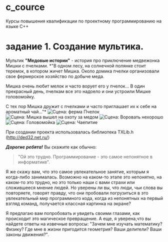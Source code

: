 # c_cource
Курсы повышения квалификации  по проектному программированию на языке С++

# задание 1. Создание мультика.
Мультик **"Медовые истории"** - история про приключение медвежонка Мишки с пчелками. 
*"В одном лесу, на солнечной полянке стоит теремок, в котором жичет Мишка. 
Около домика пчелки организовали свое фермерское хозяйство по добыче меда.

Мишка очень любит мелок и часто ворует его у пчелок... В один прекрасный день, пчелкам все это надоело и они устроили Мишке головомойку. 

С тех пор Мишка дружит с пчелками и часто приглашает их к себе на ароматный чай..."*
![Сцена: ферма Пчелок](https://user-images.githubusercontent.com/80356955/114710487-d14dc480-9d3e-11eb-9abc-ef491931f604.png)
![Сцена: Мишка вышел на охоту за медом](https://user-images.githubusercontent.com/80356955/114710543-e6c2ee80-9d3e-11eb-87d1-fd4842390d16.png)
![Сцена: Воровать нехорошо](https://user-images.githubusercontent.com/80356955/114710617-fc381880-9d3e-11eb-863e-3dc468373f46.png)
![Сцена: Головомойка](https://user-images.githubusercontent.com/80356955/114710922-618c0980-9d3f-11eb-845b-84e3dddf03aa.png)
![Сцена: Чаепитие](https://user-images.githubusercontent.com/80356955/114710933-6650bd80-9d3f-11eb-8be3-2fce6075233b.png)

При создании проекта использовалась библиотека TXLib.h (http://ded32.net.ru/)

***Дорогие ребята!***
Вы скажите как обычно: 
    
>"Ой это трудно. Программирование - это самое непонятное в информатике". 

Я же скажу вам, что это самое увлекательное занятие, которым я когда-либо занималась. Возможно на каком-то этапе это непонятно, на каком-то это трудно, но это только наши с вами страхи или сложившееся мнение людей. Но уверены ли вы, что люди, чьи слова вы повторяете, говорят правду, что они пробовали погрузиться в это увлекательный мир программного кода, когда из непонятных на первый взгляд команд, получается классная картинка на экране?

Я предлагаю вам попробовать и увидеть своими глазами, как происходит это магическое превращение. А еще, я уверена,что вы найдете ответы на извечные вопросы: "Зачем мне изучать математику? Физику? Где мне в жизни пригодится геометрия? Ваши делители? Ваши законы движения?".






